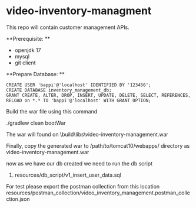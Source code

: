 # video-inventory-managment

This repo will contain customer management APIs.


**Prerequisite: **
*  openjdk 17
*  mysql
*  git client


**Prepare Database: **

    CREATE USER 'bappi'@'localhost' IDENTIFIED BY '123456';
    CREATE DATABASE inventory_management_db;
    GRANT CREATE, ALTER, DROP, INSERT, UPDATE, DELETE, SELECT, REFERENCES, RELOAD on *.* TO 'bappi'@'localhost' WITH GRANT OPTION;


Build the war file using this command

./gradlew clean bootWar

The war will found on \build\libs\video-inventory-management.war

Finally, copy the generated war to /path/to/tomcat10/webapps/ directory as video-inventory-management.war

now as we have our db created we need to run the db script

1. resources/db_script/v1_insert_user_data.sql

For test please export the postman collection from this location
resources/postman_collection/video_inventory_management.postman_collection.json
